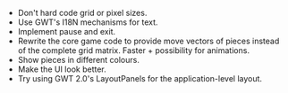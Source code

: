 * Don't hard code grid or pixel sizes.
* Use GWT's I18N mechanisms for text.
* Implement pause and exit.
* Rewrite the core game code to provide move vectors of pieces instead of the
  complete grid matrix. Faster + possibility for animations.
* Show pieces in different colours.
* Make the UI look better.
* Try using GWT 2.0's LayoutPanels for the application-level layout.

